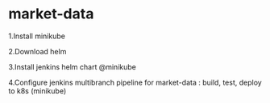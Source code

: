 # market-data

1.Install minikube

2.Download helm

3.Install jenkins helm chart @minikube 

4.Configure jenkins multibranch pipeline for market-data : build, test, deploy to k8s (minikube)
